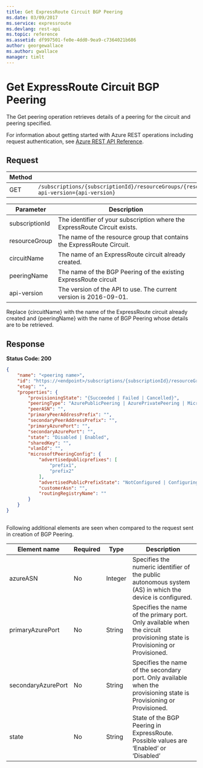 ```yaml
---
title: Get ExpressRoute Circuit BGP Peering
ms.date: 03/09/2017
ms.service: expressroute
ms.devlang: rest-api
ms.topic: reference
ms.assetid: df997501-fe0e-4dd0-9ea9-c7364021b686
author: georgewallace
ms.author: gwallace
manager: timlt
---
```

# Get ExpressRoute Circuit BGP Peering
The Get peering operation retrieves details of a peering for the circuit and peering specified.  

For information about getting started with Azure REST operations including request authentication, see [Azure REST API Reference](../../../index.md).

## Request  
  
|Method|Request URI|  
|------------|-----------------|  
|GET|`/subscriptions/{subscriptionId}/resourceGroups/{resourceGroupName}/providers/Microsoft.Network/expressRouteCircuits/{circuitName}/peerings/{peeringName}?api-version={api-version}`|  

| Parameter | Description |
| --------- | ----------- |
| subscriptionId | The identifier of your subscription where the ExpressRoute Circuit exists. |
| resourceGroup | The name of the resource group that contains the ExpressRoute Circuit. |
| circuitName | The name of an ExpressRoute circuit already created.|
| peeringName | The name of the BGP Peering of the existing ExpressRoute circuit|
| api-version | The version of the API to use. The current version is 2016-09-01. | 

 Replace {circuitName} with the name of the ExpressRoute circuit already created and {peeringName} with the name of BGP Peering whose details are to be retrieved.  
  
## Response  
 **Status Code: 200**  
  
```json  
{  
    "name": "<peering name>",  
    "id": "https://<endpoint>/subscriptions/{subscriptionId}/resourceGroups/{ResourceGroupName}providers/Microsoft.Network/expressRouteCircuits/{circuitName}/peerings/{peering name}",  
    "etag": "",  
    "properties": {  
        "provisioningState": "{Succeeded | Failed | Cancelled}",  
        "peeringType": "AzurePublicPeering | AzurePrivatePeering | MicrosoftPeering",  
        "peerASN": "",  
        "primaryPeerAddressPrefix": "",  
        "secondaryPeerAddressPrefix": "",  
        "primaryAzurePort": "",  
        "secondaryAzurePort": "",  
        "state": "Disabled | Enabled",  
        "sharedKey": "",  
        "vlanId": "",  
        "microsoftPeeringConfig": {  
            "advertisedpublicprefixes": [  
                "prefix1",  
                "prefix2"  
            ],  
            "advertisedPublicPrefixState": "NotConfigured | Configuring | Configured | ValidationNeeded",  
            "customerAsn": "",  
            "routingRegistryName": ""  
        }  
    }  
}  
  
```  
  
 Following additional elements are seen when compared to the request sent in creation of BGP Peering.  
  
|Element name|Required|Type|Description|  
|------------------|--------------|----------|-----------------|  
|azureASN|No|Integer|Specifies the numeric identifier of the public autonomous system (AS) in which the device is configured.|  
|primaryAzurePort|No|String|Specifies the name of the primary port. Only available when the circuit provisioning state is Provisioning or Provisioned.|  
|secondaryAzurePort|No|String|Specifies the name of the secondary port. Only available when the provisioning state is Provisioning or Provisioned.|  
|state|No|String|State of the BGP Peering in ExpressRoute. Possible values are ‘Enabled’ or ‘Disabled’|